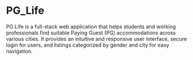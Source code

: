 # PG_Life
PG Life is a full-stack web application that helps students and working professionals find suitable Paying Guest (PG) accommodations across various cities. It provides an intuitive and responsive user interface, secure login for users, and listings categorized by gender and city for easy navigation.
